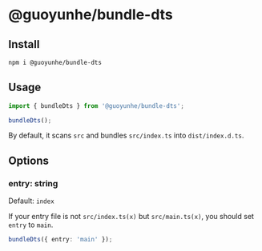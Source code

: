 # @guoyunhe/bundle-dts

## Install

```bash
npm i @guoyunhe/bundle-dts
```

## Usage

```ts
import { bundleDts } from '@guoyunhe/bundle-dts';

bundleDts();
```

By default, it scans `src` and bundles `src/index.ts` into `dist/index.d.ts`.

## Options

### entry: string

Default: `index`

If your entry file is not `src/index.ts(x)` but `src/main.ts(x)`, you should set `entry` to `main`.

```ts
bundleDts({ entry: 'main' });
```
